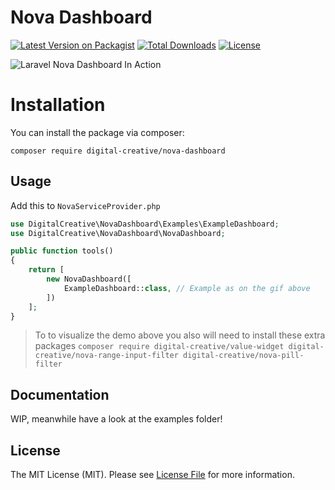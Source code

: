# Nova Dashboard

[![Latest Version on Packagist](https://img.shields.io/packagist/v/digital-creative/nova-dashboard)](https://packagist.org/packages/digital-creative/nova-dashboard)
[![Total Downloads](https://img.shields.io/packagist/dt/digital-creative/nova-dashboard)](https://packagist.org/packages/digital-creative/nova-dashboard)
[![License](https://img.shields.io/packagist/l/digital-creative/nova-dashboard)](https://github.com/dcasia/nova-dashboard/blob/master/LICENSE)

![Laravel Nova Dashboard In Action](https://raw.githubusercontent.com/dcasia/nova-dashboard/master/demo.gif)

# Installation

You can install the package via composer:

```
composer require digital-creative/nova-dashboard
```

## Usage

Add this to `NovaServiceProvider.php`

```php
use DigitalCreative\NovaDashboard\Examples\ExampleDashboard;
use DigitalCreative\NovaDashboard\NovaDashboard;

public function tools()
{
    return [
        new NovaDashboard([
            ExampleDashboard::class, // Example as on the gif above
        ])
    ];
}
```

> To to visualize the demo above you also will need to install these extra packages `composer require digital-creative/value-widget digital-creative/nova-range-input-filter digital-creative/nova-pill-filter`

## Documentation

WIP, meanwhile have a look at the examples folder!

## License

The MIT License (MIT). Please see [License File](https://raw.githubusercontent.com/dcasia/nova-dashboard/master/LICENSE) for more information.
